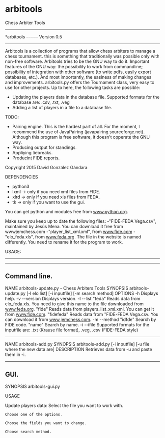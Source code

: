 # arbitools
Chess Arbiter Tools
********************************************************************************************
*arbitools    ------ Version 0.5
*******

Arbitools is a collection of programs that allow chess arbiters to manage a chess tournament. this is something that traditionally was possible only with non-free software. Arbitools tries to be the GNU way to do it. Important features of the GNU way: the possibility to work from commandline; possibility of integration with other software (to write pdfs, easily export databases, etc.). And most importantly, the easiness of making changes and improvements.
arbitools.py offers the Tournament class, very easy to use for other projects.
Up to here, the following tasks are possible:

- Updating the players data in the database file. Supported formats for the database are: .csv, .txt, .veg
- Adding a list of players in a file to a database file.

TODO:
- Pairing engine. This is the hardest part of all. For the moment, I recommend the use of JavaPairing (javapairing.sourceforge.net). Although this program is free software, it doesn't opperate the GNU way.
- Producing output for standings.
- Appliying tiebreaks.
- Producint FIDE reports.



Copyright 2015 David González Gándara

DEPENDENCIES
- python3
- lxml -> only if you need xml files from FIDE.
- xlrd -> only if you need xls files from FEDA.
- tk -> only if you want to use the gui.

You can get python and modules free from www.python.org.

Make sure you keep up to date the following files:
-"FIDE-FEDA Vega.csv", maintained by Jesús Mena. You can download it free from wwwjemchess.com
-"player_list_xml.xml", from www.fide.com
-"elo_feda.xls", from www.feda.org. The file in the website is named differently. You need to rename it for the program to work.

USAGE:
**********************************


-----------------------------------------------
Command line.
-----------------------------------------------
NAME
	arbitools-update.py - Chess Arbiters Tools
SYNOPSIS
	arbitools-update.py [-l elo list] [-i inputfile] [-m search method]
OPTIONS
-h
	Displays help.
-v --version
	Displays version.
-l --list
	"feda" Reads data from elo_feda.xls. You need to give this name to the file downloaded from www.feda.org.
	"fide" Reads data from players_list_xml.xml. You can get it from www.fide.com.
	"fidefeda" Reads data from "FIDE-FEDA Vega.csv. You can download it from www.jemchess.com.
 -m --method
	"idfde" Search by FIDE code.
	"name" Search by name.
 -i --ifile
	Supported formats for the inputfile are: .txt (Krause file format), .veg, .csv (FIDE-FEDA style)
	
---------------------------------------------------
NAME
	arbitools-add.py
SYNOPSIS
	arbitools-add.py [-i inputfile] [-u file where the new data are]
DESCRIPTION
	Retrieves data from -u and paste them in -i.

---------------------------------------------
GUI.
---------------------------------------------

SYNOPSIS
	arbitools-gui.py
	
USAGE

Update players data:
	Select the file you want to work with.
	
	Choose one of the options.

	Choose the fields you want to change.

	Choose search method.
